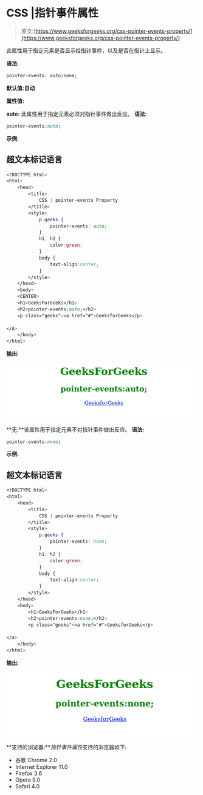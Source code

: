 # CSS |指针事件属性

> 原文:[https://www.geeksforgeeks.org/css-pointer-events-property/](https://www.geeksforgeeks.org/css-pointer-events-property/)

此属性用于指定元素是否显示给指针事件，以及是否在指针上显示。

**语法:**

```css
pointer-events: auto|none;
```

**默认值:自动**

**属性值:**

**auto:** 此属性用于指定元素必须对指针事件做出反应。
**语法:**

```css
pointer-events:auto;
```

**示例:**

## 超文本标记语言

```css
<!DOCTYPE html>
<html>
    <head>
        <title>
            CSS | pointer-events Property
        </title>
        <style>
            p.geeks {
                pointer-events: auto;
            }
            h1, h2 {
                color:green;
            }
            body {
                text-align:center;
            }
        </style>
    </head>
    <body>
    <CENTER>
    <h1>GeeksForGeeks</h1>
    <h2>pointer-events:auto;</h2>
    <p class="geeks"><a href="#">GeeksforGeeks</p>

</A>
    </body>
</html>                   
```

**输出:**

![](img/c102108ba86c03ef4fc6e076963c2072.png)

**无:**该属性用于指定元素不对指针事件做出反应。
**语法:**

```css
pointer-events:none;
```

**示例:**

## 超文本标记语言

```css
<!DOCTYPE html>
<html>
    <head>
        <title>
            CSS | pointer-events Property
        </title>
        <style>
            p.geeks {
                pointer-events: none;
            }
            h1, h2 {
                color:green;
            }
            body {
                text-align:center;
            }
        </style>
    </head>
    <body>
        <h1>GeeksForGeeks</h1>
        <h2>pointer-events:none;</h2>
        <p class="geeks"><a href="#">GeeksforGeeks</p>

</a>
    </body>
</html>
```

**输出:**

![](img/9acb5b9bdc7b5e7212f0aa5deadc8f51.png)

**支持的浏览器:***指针事件属性*支持的浏览器如下:

*   谷歌 Chrome 2.0
*   Internet Explorer 11.0
*   Firefox 3.6
*   Opera 9.0
*   Safari 4.0